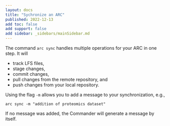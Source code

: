 ```yaml
---
layout: docs
title: "Sychronize an ARC"
published: 2022-12-13
add toc: false
add support: false
add sidebar: _sidebars/mainSidebar.md
---
```


The command `arc sync` handles multiple operations for your ARC in one step. It will

- track LFS files,
- stage changes,
- commit changes,
- pull changes from the remote repository, and
- push changes from your local repository. 

Using the flag `-m` allows you to add a message to your synchronization, e.g.,

```
arc sync -m "addition of proteomics dataset"
```
If no message was added, the Commander will generate a message by itself. 

<!-- TODO

Andrea: link to workaround / FAQ 
 -->
